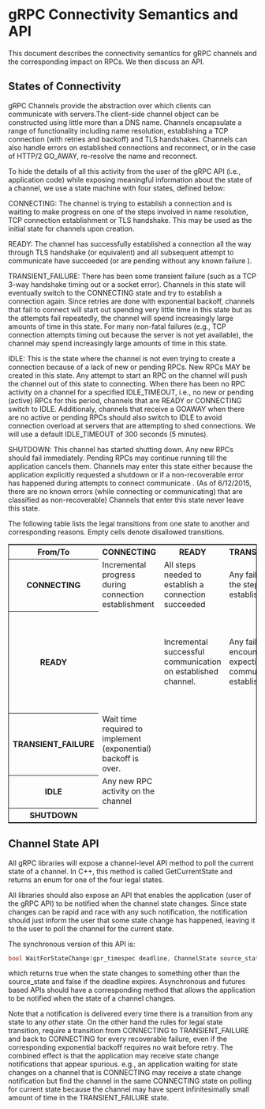 gRPC Connectivity Semantics and API
===================================

This document describes the connectivity semantics for gRPC channels and the
corresponding impact on RPCs. We then discuss an API.

States of Connectivity
----------------------

gRPC Channels provide the abstraction over which clients can communicate with
servers.The client-side channel object can be constructed using little more
than a DNS name. Channels encapsulate a range of functionality including name
resolution, establishing a TCP connection (with retries and backoff) and TLS
handshakes. Channels can also handle errors on established connections and
reconnect, or in the case of HTTP/2 GO_AWAY, re-resolve the name and reconnect.

To hide the details of all this activity from the user of the gRPC API (i.e.,
application code) while exposing meaningful information about the state of a
channel, we use a state machine with four states, defined below:

CONNECTING: The channel is trying to establish a connection and is waiting to
make progress on one of the steps involved in name resolution, TCP connection
establishment or TLS handshake. This may be used as the initial state for channels upon
creation.

READY: The channel has successfully established a connection all the way
through TLS handshake (or equivalent) and all subsequent attempt to communicate
have succeeded (or are pending without any known failure ).

TRANSIENT_FAILURE: There has been some transient failure (such as a TCP 3-way
handshake timing out or a socket error). Channels in this state will eventually
switch to the CONNECTING state and try to establish a connection again. Since
retries are done with exponential backoff, channels that fail to connect will
start out spending very little time in this state but as the attempts fail
repeatedly, the channel will spend increasingly large amounts of time in this
state. For many non-fatal failures (e.g., TCP connection attempts timing out
because the server is not yet available), the channel may spend increasingly
large amounts of time in this state.

IDLE: This is the state where the channel is not even trying to create a
connection because of a lack of new or pending RPCs. New RPCs  MAY be created
in this state. Any attempt to start an RPC on the channel will push the channel
out of this state to connecting. When there has been no RPC activity on a channel
for a specified IDLE_TIMEOUT, i.e., no new or pending (active) RPCs for this
period, channels that are READY or CONNECTING switch to IDLE. Additionaly,
channels that receive a GOAWAY when there are no active or pending RPCs should
also switch to IDLE to avoid connection overload at servers that are attempting
to shed connections. We will use a default IDLE_TIMEOUT of 300 seconds (5 minutes).

SHUTDOWN: This channel has started shutting down. Any new RPCs should fail
immediately. Pending RPCs may continue running till the application cancels them.
Channels may enter this state either because the application explicitly requested
a shutdown or if a non-recoverable error has happened during attempts to connect
communicate . (As of 6/12/2015, there are no known errors (while connecting or
communicating) that are classified as non-recoverable) 
Channels that enter this state never leave this state. 

The following table lists the legal transitions from one state to another and
corresponding reasons. Empty cells denote disallowed transitions.

<table style='border: 1px solid black'>
  <tr>
    <th>From/To</th>
    <th>CONNECTING</th>
    <th>READY</th>
    <th>TRANSIENT_FAILURE</th>
    <th>IDLE</th>
    <th>SHUTDOWN</th>
  </tr>
  <tr>
    <th>CONNECTING</th>
    <td>Incremental progress during connection establishment</td>
    <td>All steps needed to establish a connection succeeded</td>
    <td>Any failure in any of the steps needed to establish connection</td>
    <td>No RPC activity on channel for IDLE_TIMEOUT</td>
    <td>Shutdown triggered by application.</td>
  </tr>
  <tr>
    <th>READY</th>
    <td></td>
    <td>Incremental successful communication on established channel.</td>
    <td>Any failure encountered while expecting successful communication on
        established channel.</td>
    <td>No RPC activity on channel for IDLE_TIMEOUT <br>OR<br>upon receiving a GOAWAY while there are no pending RPCs.</td>
    <td>Shutdown triggered by application.</td>
  </tr>
  <tr>
    <th>TRANSIENT_FAILURE</th>
    <td>Wait time required to implement (exponential) backoff is over.</td>
    <td></td>
    <td></td>
    <td></td>
    <td>Shutdown triggered by application.</td>
  </tr>
  <tr>
    <th>IDLE</th>
    <td>Any new RPC activity on the channel</td>
    <td></td>
    <td></td>
    <td></td>
    <td>Shutdown triggered by application.</td>
  </tr>
  <tr>
    <th>SHUTDOWN</th>
    <td></td>
    <td></td>
    <td></td>
    <td></td>
    <td></td>
  </tr>
</table>


Channel State API
-----------------

All gRPC libraries will expose a channel-level API method to poll the current
state of a channel. In C++, this method is called GetCurrentState and returns
an enum for one of the four legal states.

All libraries should also expose an API that enables the application (user of
the gRPC API) to be notified when the channel state changes. Since state
changes can be rapid and race with any such notification, the notification
should just inform the user that some state change has happened, leaving it to
the user to poll the channel for the current state.

The synchronous version of this API is:

```cpp
bool WaitForStateChange(gpr_timespec deadline, ChannelState source_state);
```

which returns true when the state changes to something other than the
source_state and false if the deadline expires. Asynchronous and futures based
APIs should have a corresponding method that allows the application to be
notified when the state of a channel changes.

Note that a notification is delivered every time there is a transition from any
state to any *other* state. On the other hand the rules for legal state
transition, require a transition from CONNECTING to TRANSIENT_FAILURE and back
to CONNECTING for every recoverable failure, even if the corresponding
exponential backoff requires no wait before retry. The combined effect is that
the application may receive state change notifications that appear spurious.
e.g., an application waiting for state changes on a channel that is CONNECTING
may receive a state change notification but find the channel in the same
CONNECTING state on polling for current state because the channel may have
spent infinitesimally small amount of time in the TRANSIENT_FAILURE state.
